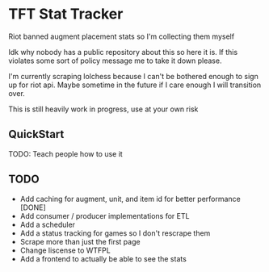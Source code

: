 # TFT Stat Tracker

Riot banned augment placement stats so I'm collecting them myself

Idk why nobody has a public repository about this so here it is. If this violates some sort of policy message me to take it down please.

I'm currently scraping lolchess because I can't be bothered enough to sign up for riot api. Maybe sometime in the future if I care enough I will transition over.

This is still heavily work in progress, use at your own risk

## QuickStart

TODO: Teach people how to use it

## TODO

- Add caching for augment, unit, and item id for better performance [DONE]
- Add consumer / producer implementations for ETL
- Add a scheduler
- Add a status tracking for games so I don't rescrape them
- Scrape more than just the first page
- Change liscense to WTFPL
- Add a frontend to actually be able to see the stats
